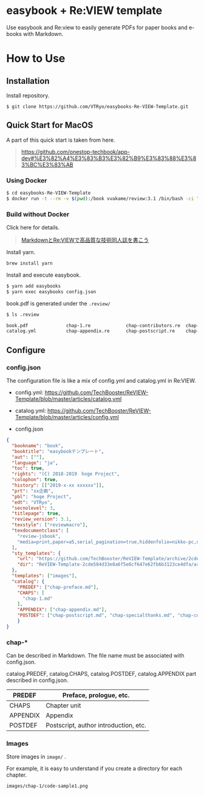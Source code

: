 # easybook + Re:VIEW template

Use easybook and Re:view to easily generate PDFs for paper books and e-books with Markdown.

# How to Use

## Installation

Install repository.

```
$ git clone https://github.com/VTRyo/easybooks-Re-VIEW-Template.git
```

## Quick Start for MacOS


A part of this quick start is taken from here.

> https://github.com/onestop-techbook/app-dev#%E3%82%A4%E3%83%B3%E3%82%B9%E3%83%88%E3%83%BC%E3%83%AB


### Using Docker


```sh
$ cd easybooks-Re-VIEW-Template
$ docker run -t --rm -v $(pwd):/book vvakame/review:3.1 /bin/bash -ci "cd /book && yarn && yarn build"
```

### Build without Docker

Click here for details.

>[MarkdownとRe:VIEWで高品質な技術同人誌を書こう](https://qiita.com/erukiti/items/26449fed58b1bf8e82bd)

Install yarn.

```sh
brew install yarn
```

Install and execute easybook.

```sh
$ yarn add easybooks
$ yarn exec easybooks config.json
```

book.pdf is generated under the `.review/`

```sh
$ ls .review

book.pdf              chap-1.re             chap-contributors.re  chap-preface.re       config.yml            sty
catalog.yml           chap-appendix.re      chap-postscript.re    chap-specialthanks.re images

```

## Configure

### config.json

The configuration file is like a mix of config.yml and catalog.yml in Re:VIEW.

* config.yml: https://github.com/TechBooster/ReVIEW-Template/blob/master/articles/catalog.yml
* catalog.yml: https://github.com/TechBooster/ReVIEW-Template/blob/master/articles/config.yml

* config.json

```json
{
  "bookname": "book",
  "booktitle": "easybookテンプレート",
  "aut": [""],
  "language": "ja",
  "toc": true,
  "rights": "(C) 2018-2019　hoge Project",
  "colophon": true,
  "history": [["2019-x-xx xxxxxx"]],
  "prt": "xx企画",
  "pbl": "hoge Project",
  "edt": "VTRyo",
  "secnolevel": 3,
  "titlepage": true,
  "review_version": 3.1,
  "texstyle": ["reviewmacro"],
  "texdocumentclass": [
    "review-jsbook",
    "media=print,paper=a5,serial_pagination=true,hiddenfolio=nikko-pc,openany,fontsize=9pt,baselineskip=13pt,line_length=38zw,number_of_lines=37,head_space=15mm,headsep=3mm,headheight=5mm,footskip=10mm"
  ],
  "sty_templates": {
    "url": "https://github.com/TechBooster/ReVIEW-Template/archive/2cde584d33e8a6f5e6cf647e62fb6b3123ce4dfa.zip",
    "dir": "ReVIEW-Template-2cde584d33e8a6f5e6cf647e62fb6b3123ce4dfa/articles/sty/"
  },
  "templates": ["images"],
  "catalog": {
    "PREDEF": ["chap-preface.md"],
    "CHAPS": [
      "chap-1.md"
    ],
    "APPENDIX": ["chap-appendix.md"],
    "POSTDEF": ["chap-postscript.md", "chap-specialthanks.md", "chap-contributors.md"]
	}
}
```

### chap-*

Can be described in Markdown.
The file name must be associated with config.json.

catalog.PREDEF, catalog.CHAPS, catalog.POSTDEF, catalog.APPENDIX part described in config.json.

PREDEF | Preface, prologue, etc.
--- | ---
CHAPS | Chapter unit
APPENDIX | Appendix
POSTDEF | Postscript, author introduction, etc.

### Images

Store images in `image/` .

For example, it is easy to understand if you create a directory for each chapter.

```
images/chap-1/code-sample1.png
```
